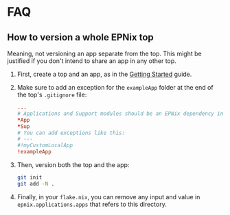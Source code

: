 # FAQ

## How to version a whole EPNix top

Meaning, not versioning an app separate from the top. This might be justified
if you don't intend to share an app in any other top.

1. First, create a top and an app, as in the [Getting
   Started](./getting-started.md) guide.

2. Make sure to add an exception for the `exampleApp` folder at the end of
   the top's `.gitignore` file:
    ```conf
    ...
    # Applications and Support modules should be an EPNix dependency in flake.nix
    *App
    *Sup
    # You can add exceptions like this:
    # ---
    #!myCustomLocalApp
    !exampleApp
    ```

3. Then, version both the top and the app:
    ```bash
    git init
    git add -N .
    ```

4. Finally, in your `flake.nix`, you can remove any input and value in
   `epnix.applications.apps` that refers to this directory.
